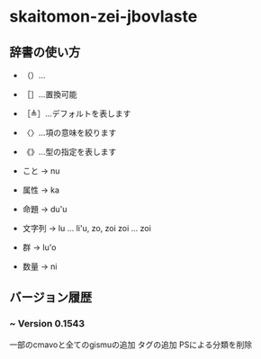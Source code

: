 # skaitomon-zei-jbovlaste

## 辞書の使い方

- （）…
- ［］…置換可能
- ［≜］…デフォルトを表します
- 〈〉…項の意味を絞ります
- 《》…型の指定を表します

- こと → nu
- 属性 → ka
- 命題 → du'u
- 文字列 → lu ... li'u, zo, zoi zoi ... zoi
- 群 → lu'o
- 数量 → ni

## バージョン履歴

### ~ Version 0.1543

一部のcmavoと全てのgismuの追加
タグの追加
PSによる分類を削除
